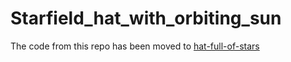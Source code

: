 # Starfield_hat_with_orbiting_sun

The code from this repo has been moved to [hat-full-of-stars](https://github.com/ghstwhl/hat-full-of-stars)
